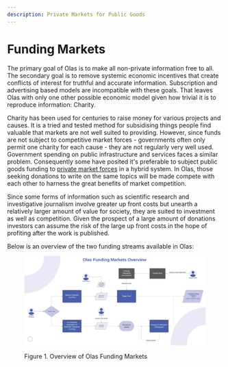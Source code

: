 ```yaml
---
description: Private Markets for Public Goods
---
```


# Funding Markets

The primary goal of Olas is to make all non-private information free to all. The secondary goal is to remove systemic economic incentives that create conflicts of interest for truthful and accurate information. Subscription and advertising based models are incompatible with these goals. That leaves Olas with only one other possible economic model given how trivial it is to reproduce information: Charity.&#x20;

Charity has been used for centuries to raise money for various projects and causes. It is a tried and tested method for subsidising things people find valuable that markets are not well suited to providing. However, since funds are not subject to competitive market forces - governments often only permit one charity for each cause - they are not regularly very well used. Government spending on public infrastructure and services faces a similar problem. Consequently some have posited it's preferable to subject public goods funding to [private market forces](https://www.brookings.edu/books/private-markets-for-public-goods/) in a hybrid system. In Olas, those seeking donations to write on the same topics will be made compete with each other to harness the great benefits of market competition.

Since some forms of information such as scientific research and investigative journalism involve greater up front costs but unearth a relatively larger amount of value for society, they are suited to investment as well as competition. Given the prospect of a large amount of donations investors can assume the risk of the large up front costs in the hope of profiting after the work is published. &#x20;

Below is an overview of the two funding streams available in Olas:



<figure><img src="../../.gitbook/assets/funding markets.png" alt=""><figcaption><p>Figure 1. Overview of Olas Funding Markets</p></figcaption></figure>
